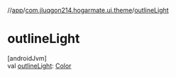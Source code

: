//[app](../../index.md)/[com.jluqgon214.hogarmate.ui.theme](index.md)/[outlineLight](outline-light.md)

# outlineLight

[androidJvm]\
val [outlineLight](outline-light.md): [Color](https://developer.android.com/reference/kotlin/androidx/compose/ui/graphics/Color.html)
